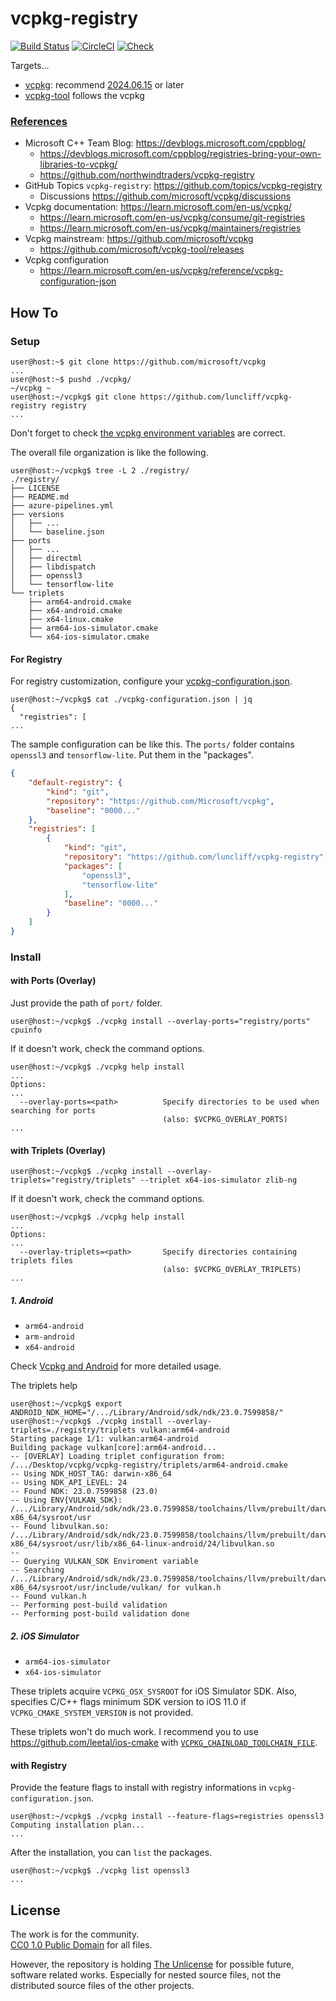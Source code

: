 # vcpkg-registry

[![Build Status](https://dev.azure.com/luncliff/personal/_apis/build/status/luncliff.vcpkg-registry?branchName=main)](https://dev.azure.com/luncliff/personal/_build/latest?definitionId=52&branchName=main)
[![CircleCI](https://dl.circleci.com/status-badge/img/gh/luncliff/vcpkg-registry/tree/main.svg?style=shield)](https://dl.circleci.com/status-badge/redirect/gh/luncliff/vcpkg-registry/tree/main)
[![Check](https://github.com/luncliff/vcpkg-registry/actions/workflows/build.yml/badge.svg)](https://github.com/luncliff/vcpkg-registry/actions/workflows/build.yml)

Targets...

* [vcpkg](https://github.com/microsoft/vcpkg): recommend [2024.06.15](https://github.com/microsoft/vcpkg/releases/tag/2024.06.15) or later
* [vcpkg-tool](https://github.com/microsoft/vcpkg-tool) follows the vcpkg

### [References](docs/references.md)

* Microsoft C++ Team Blog: https://devblogs.microsoft.com/cppblog/
    * https://devblogs.microsoft.com/cppblog/registries-bring-your-own-libraries-to-vcpkg/
    * https://github.com/northwindtraders/vcpkg-registry
* GitHub Topics `vcpkg-registry`: https://github.com/topics/vcpkg-registry
    * Discussions https://github.com/microsoft/vcpkg/discussions
* Vcpkg documentation: https://learn.microsoft.com/en-us/vcpkg/
    * https://learn.microsoft.com/en-us/vcpkg/consume/git-registries
    * https://learn.microsoft.com/en-us/vcpkg/maintainers/registries
* Vcpkg mainstream: https://github.com/microsoft/vcpkg
    * https://github.com/microsoft/vcpkg-tool/releases
* Vcpkg configuration
    * https://learn.microsoft.com/en-us/vcpkg/reference/vcpkg-configuration-json

## How To

### Setup

```console
user@host:~$ git clone https://github.com/microsoft/vcpkg
...
user@host:~$ pushd ./vcpkg/
~/vcpkg ~
user@host:~/vcpkg$ git clone https://github.com/luncliff/vcpkg-registry registry
...
```

Don't forget to check [the vcpkg environment variables](https://github.com/microsoft/vcpkg/blob/master/docs/users/config-environment.md) are correct.

The overall file organization is like the following.

```console
user@host:~/vcpkg$ tree -L 2 ./registry/
./registry/
├── LICENSE
├── README.md
├── azure-pipelines.yml
├── versions
│   ├── ...
│   └── baseline.json
├── ports
│   ├── ...
│   ├── directml
│   ├── libdispatch
│   ├── openssl3
│   └── tensorflow-lite
└── triplets
    ├── arm64-android.cmake
    ├── x64-android.cmake
    ├── x64-linux.cmake
    ├── arm64-ios-simulator.cmake
    └── x64-ios-simulator.cmake
```

#### For Registry

For registry customization, configure your [vcpkg-configuration.json](https://github.com/microsoft/vcpkg/blob/master/docs/specifications/registries.md).

```console
user@host:~/vcpkg$ cat ./vcpkg-configuration.json | jq
{
  "registries": [
...
```

The sample configuration can be like this.
The `ports/` folder contains `openssl3` and `tensorflow-lite`. Put them in the "packages".

```json
{
    "default-registry": {
        "kind": "git",
        "repository": "https://github.com/Microsoft/vcpkg",
        "baseline": "0000..."
    },
    "registries": [
        {
            "kind": "git",
            "repository": "https://github.com/luncliff/vcpkg-registry",
            "packages": [
                "openssl3",
                "tensorflow-lite"
            ],
            "baseline": "0000..."
        }
    ]
}
```

### Install

#### with Ports (Overlay)

Just provide the path of `port/` folder. 

```console
user@host:~/vcpkg$ ./vcpkg install --overlay-ports="registry/ports" cpuinfo
```

If it doesn't work, check the command options.

```console
user@host:~/vcpkg$ ./vcpkg help install
...
Options:
...
  --overlay-ports=<path>          Specify directories to be used when searching for ports
                                  (also: $VCPKG_OVERLAY_PORTS)
...
```

#### with Triplets (Overlay)

```console
user@host:~/vcpkg$ ./vcpkg install --overlay-triplets="registry/triplets" --triplet x64-ios-simulator zlib-ng
```

If it doesn't work, check the command options.

```console
user@host:~/vcpkg$ ./vcpkg help install
...
Options:
...
  --overlay-triplets=<path>       Specify directories containing triplets files
                                  (also: $VCPKG_OVERLAY_TRIPLETS)
...
```

##### 1. Android

* `arm64-android`
* `arm-android`
* `x64-android`

Check [Vcpkg and Android](https://learn.microsoft.com/en-us/vcpkg/users/platforms/android) for more detailed usage.

The triplets help 
```console
user@host:~/vcpkg$ export ANDROID_NDK_HOME="/.../Library/Android/sdk/ndk/23.0.7599858/"
user@host:~/vcpkg$ ./vcpkg install --overlay-triplets=./registry/triplets vulkan:arm64-android
Starting package 1/1: vulkan:arm64-android
Building package vulkan[core]:arm64-android...
-- [OVERLAY] Loading triplet configuration from: /.../Desktop/vcpkg/vcpkg-registry/triplets/arm64-android.cmake
-- Using NDK_HOST_TAG: darwin-x86_64
-- Using NDK_API_LEVEL: 24
-- Found NDK: 23.0.7599858 (23.0)
-- Using ENV{VULKAN_SDK}: /.../Library/Android/sdk/ndk/23.0.7599858/toolchains/llvm/prebuilt/darwin-x86_64/sysroot/usr
-- Found libvulkan.so: /.../Library/Android/sdk/ndk/23.0.7599858/toolchains/llvm/prebuilt/darwin-x86_64/sysroot/usr/lib/x86_64-linux-android/24/libvulkan.so
-- 
-- Querying VULKAN_SDK Enviroment variable
-- Searching /.../Library/Android/sdk/ndk/23.0.7599858/toolchains/llvm/prebuilt/darwin-x86_64/sysroot/usr/include/vulkan/ for vulkan.h
-- Found vulkan.h
-- Performing post-build validation
-- Performing post-build validation done
```

##### 2. iOS Simulator

* `arm64-ios-simulator`
* `x64-ios-simulator`

These triplets acquire `VCPKG_OSX_SYSROOT` for iOS Simulator SDK. Also, specifies C/C++ flags minimum SDK version to iOS 11.0 if `VCPKG_CMAKE_SYSTEM_VERSION` is not provided.

These triplets won't do much work. I recommend you to use https://github.com/leetal/ios-cmake with [`VCPKG_CHAINLOAD_TOOLCHAIN_FILE`](https://github.com/microsoft/vcpkg/blob/master/docs/users/triplets.md#vcpkg_chainload_toolchain_file).

#### with Registry

Provide the feature flags to install with registry informations in `vcpkg-configuration.json`.

```console
user@host:~/vcpkg$ ./vcpkg install --feature-flags=registries openssl3
Computing installation plan...
...
```

After the installation, you can `list` the packages.

```console
user@host:~/vcpkg$ ./vcpkg list openssl3
...
```

## License

The work is for the community.  
[CC0 1.0 Public Domain](https://creativecommons.org/publicdomain/zero/1.0/deed.ko) for all files.

However, the repository is holding [The Unlicense](https://unlicense.org) for possible future, software related works.
Especially for nested source files, not the distributed source files of the other projects.
